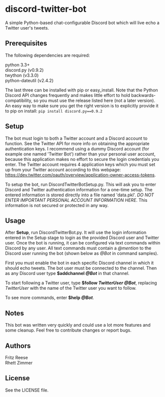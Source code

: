 # discord-twitter-bot
A simple Python-based chat-configurable Discord bot which will live echo a Twitter user's tweets.

## Prerequisites

The following dependencies are required:

python 3.3+  
discord.py (v0.9.2)  
twython (v3.3.0)  
python-dateutil (v2.4.2)  

The last three can be installed with pip or easy_install. Note that the Python Discord API changes frequently and makes little effort to hold backwards-compatibility, so you must use the release listed here (not a later version). An easy way to make sure you get the right version is to explicitly provide it to pip on install: `pip install discord.py==0.9.2`

## Setup

The bot must login to both a Twitter account and a Discord account to function. See the Twitter API for more info on obtaining the appropriate authentication keys. I recommend using a dummy Discord account (for example one named 'Twitter Bot') rather than your personal user account, because this application makes no effort to secure the login credentials you enter. The Twitter account requires 4 application keys which you must set up from your Twitter account according to this webpage: https://dev.twitter.com/oauth/overview/application-owner-access-tokens.

To setup the bot, run DiscordTwitterBotSetup.py. This will ask you to enter Discord and Twitter authentication information for a one-time setup. The entered information is stored directly into a file named 'data.pkl'. *DO NOT ENTER IMPORTANT PERSONAL ACCOUNT INFORMATION HERE*. This information is not secured or protected in any way.

## Usage

After __Setup__, run DiscordTwitterBot.py. It will use the login information entered in the Setup stage to login as the provided Discord user and Twitter user. Once the bot is running, it can be configured via text commands within Discord by any user. All text commands must contain a *@mention* to the Discord user running the bot (shown below as *@Bot* in command samples).

First you must enable the bot in each specific Discord channel in which it should echo tweets. The bot user must be connected to the channel. Then as any Discord user type __$addchannel *@Bot*__ in that channel.

To start following a Twitter user, type __$follow *TwitterUser* *@Bot*__, replacing *TwitterUser* with the name of the Twitter user you want to follow.

To see more commands, enter __$help *@Bot*__.

## Notes

This bot was written very quickly and could use a lot more features and some cleanup. Feel free to contribute changes or report bugs.

## Authors

Fritz Reese  
Rhett Zimmer  

## License

See the LICENSE file.
